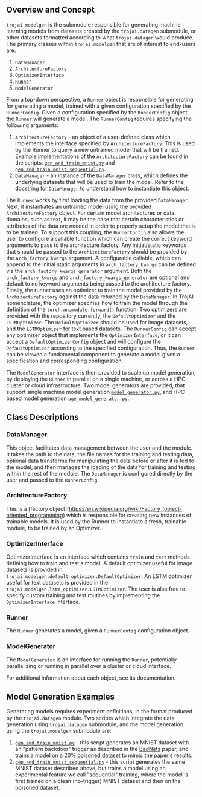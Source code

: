 ## Overview and Concept
`trojai.modelgen` is the submodule responsible for generating machine 
learning models from datasets created by the `trojai.datagen` submodule, or other datasets formatted according to what `trojai.datagen` would produce.  The primary classes within `trojai.modelgen` that are of interest to end-users are:
 1. `DataManager`
 2. `ArchitectureFactory` 
 3. `OptimizerInterface`
 4. `Runner`
 5. `ModelGenerator`
 
From a top-down perspective, a `Runner` object is responsible for generating for generating a model, trained with a given configuration specified by the `RunnerConfig`.  Given a configuration specified by the `RunnerConfig` object, the `Runner` will generate a model.  The `RunnerConfig` requires specifying the following arguments: 
 1. `ArchitectureFactory` - an object of a user-defined class which implements the interface specified by `ArchitectureFactory`.  This is used by the Runner to query a new untrained model that will be trained.  Example implementations of the `ArchitectureFactory` can be found in the scripts: [`gen_and_train_mnist.py`](../../scripts/modelgen/gen_and_train_mnist.py) and [`gen_and_train_mnist_sequential.py`](../../scripts/modelgen/gen_and_train_mnist_sequential.py).
 2. `DataManager` - an instance of the `DataManager` class, which defines the underlying datasets that will be used to train the model.  Refer to the docstring for `DataManager` to understand how to instantiate this object. 

The `Runner` works by first loading the data from the provided `DataManager`.  Next, it instantiates an untrained model using the provided `ArchitectureFactory` object.  For certain model architectures or data domains, such as text, it may be the case that certain characteristics or attributes of the data are needed in order to properly setup the model that is to be trained.  To support this coupling, the `RunnerConfig` also allows the user to configure a callable function which can create the correct keyword arguments to pass to the architecture factory.  Any initial/static keywords that should be passed to the `ArchitectureFactory` should be provided by the `arch_factory_kwargs` argument.  A configurable callable, which can append to the initial static arguments in `arch_factory_kwargs` can be defined via the `arch_factory_kwargs_generator` argument.  Both the `arch_factory_kwargs` and `arch_factory_kwargs_generator` are optional and default to no keyword arguments being passed to the architecture factory.  Finally, the runner uses an optimizer to train the model provided by the `ArchitectureFactory` against the data returned by the `DataManager`.  In TrojAI nomenclature, the optimizer specifies how to train the model through the definition of the `torch.nn.module.forward()` function.  Two optimizers are provided with the repository currently, the `DefaultOptimizer` and the `LSTMOptimizer`.  The `DefaultOptimizer` should be used for image datasets, and the `LSTMOptimizer` for text based datasets.  The `RunnerConfig` can accept any optimizer object that implements the `OptimizerInterface`, or it can accept a `DefaultOptimizerConfig` object and will configure the `DefaultOptimizer` according to the specified configuration.  Thus, the `Runner` can be viewed a fundamental component to generate a model given a specification and corresponding configuration.  

The `ModelGenerator` interface is then provided to scale up model generation, by deploying the `Runner` in parallel on a single machine, or across a HPC cluster or cloud infrastructure.  Two model generators are provided, that support single machine model generation [`model_generator.py`](model_generator.py), and HPC based model generation [`uge_model_generator.py`](uge_model_generator.py).  
 
## Class Descriptions
### DataManager
This object facilitates data management between the user and the module. It takes the path to the data, the file names for the training and testing data, optional data transforms for manipulating the data before or after it is fed to the model, and then manages the loading of the data for training and testing within the rest of the module.  The `DataManager` is configured directly by the user and passed to the `RunnerConfig`.

### ArchitectureFactory
This is a [factory object](https://en.wikipedia.org/wiki/Factory_(object-oriented_programming) which is responsible for creating new instances of trainable models.  It is used by the Runner to instantiate a fresh, trainable module, to be trained by an Optimizer.

### OptimizerInterface
OptimizerInterface is an interface which contains `train` and `test` methods defining how to train and test a model. A default optimizer useful for image datasets is provided in `trojai.modelgen.default_optimizer.DefaultOptimizer`.  An LSTM optimizer useful for text datasets is provided in the `trojai.modelgen.lstm_optimizer.LSTMOptimizer`.  The user is also free to specify custom training and test routines by implementing the `OptimizerInterface` interface.   

### Runner
The `Runner` generates a model, given a `RunnerConfig` configuration object.

### ModelGenerator
The `ModelGenerator` is an interface for running the `Runner`, potentially parallelizing or running in parallel over a cluster or cloud interface.

    
For additional information about each object, see its documentation. 

## Model Generation Examples 
Generating models requires experiment definitions, in the format produced by the `trojai.datagen`  module.  Two scripts which integrate the data generation using `trojai.datagen` submodule, and the model generation using the `trojai.modelgen` submodule are:
 1. [`gen_and_train_mnist.py`](../../scripts/modelgen/gen_and_train_mnist.py) - this script generates an MNIST dataset with an "pattern backdoor" trigger as described in the [BadNets](https://arxiv.org/abs/1708.06733) paper, and trains a model on a 20% poisoned dataset to mimic the paper's results.
 2. [`gen_and_train_mnist_sequential.py`](../../scripts/modelgen/gen_and_train_mnist_sequential.py) - this script generates the same MNIST dataset described above, but trains a model using an experimental feature we call "sequential" training, where the model is first trained on a clean (no-trigger) MNIST dataset and then on the poisoned dataset.
